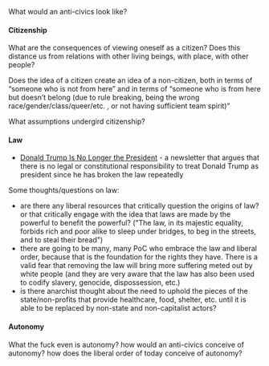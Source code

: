 What would an anti-civics look like? 

#### Citizenship
What are the consequences of viewing oneself as a citizen? Does this distance us from relations with other living beings, with place, with other people?

Does the idea of a citizen create an idea of a non-citizen, both in terms of “someone who is not from here” and in terms of “someone who is from here but doesn’t belong (due to rule breaking, being the wrong race/gender/class/queer/etc. , or not having sufficient team spirit)”

What assumptions undergird citizenship?
#### Law
* [Donald Trump Is No Longer the President](https://jneem.substack.com/p/donald-trump-is-no-longer-the-president) - a newsletter that argues that there is no legal or constitutional responsibility to treat Donald Trump as president since he has broken the law repeatedly

Some thoughts/questions on law:
- are there any liberal resources that critically question the origins of law? or that critically engage with the idea that laws are made by the powerful to benefit the powerful? ("The law, in its majestic equality, forbids rich and poor alike to sleep under bridges, to beg in the streets, and to steal their bread")
- there are going to be many, many PoC who embrace the law and liberal order, because that is the foundation for the rights they have. There is a valid fear that removing the law will bring more suffering meted out by white people (and they are very aware that  the law has also been used to codify slavery, genocide, dispossession, etc.)
- is there anarchist thought about the need to uphold the pieces of the state/non-profits that provide healthcare, food, shelter, etc. until it is able to be replaced by non-state and non-capitalist actors?

#### Autonomy
What the fuck even is autonomy? how would an anti-civics conceive of autonomy? how does the liberal order of today conceive of autonomy?